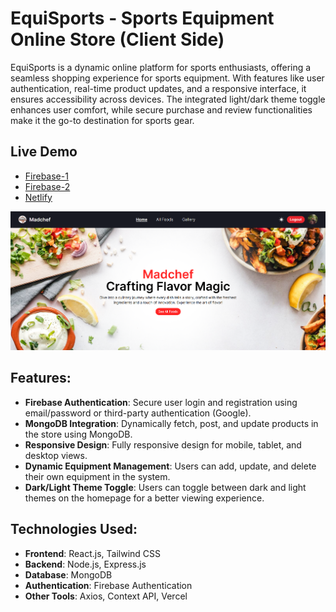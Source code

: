 # EquiSports - Sports Equipment Online Store (Client Side)

EquiSports is a dynamic online platform for sports enthusiasts, offering a seamless shopping experience for sports equipment. With features like user authentication, real-time product updates, and a responsive interface, it ensures accessibility across devices. The integrated light/dark theme toggle enhances user comfort, while secure purchase and review functionalities make it the go-to destination for sports gear.

## Live Demo

- [Firebase-1](https://nextstep-5556e.web.app/)
- [Firebase-2](https://nextstep-5556e.firebaseapp.com/)
- [Netlify](https://reliable-beijinho-b77bf7.netlify.app/)

![Screenshot](thumb-images/madchef.png)


## Features:

- **Firebase Authentication**: Secure user login and registration using email/password or third-party authentication (Google).
- **MongoDB Integration**: Dynamically fetch, post, and update products in the store using MongoDB.
- **Responsive Design**: Fully responsive design for mobile, tablet, and desktop views.
- **Dynamic Equipment Management**: Users can add, update, and delete their own equipment in the system.
- **Dark/Light Theme Toggle**: Users can toggle between dark and light themes on the homepage for a better viewing experience.

## Technologies Used:

- **Frontend**: React.js, Tailwind CSS
- **Backend**: Node.js, Express.js
- **Database**: MongoDB
- **Authentication**: Firebase Authentication
- **Other Tools**: Axios, Context API, Vercel
